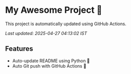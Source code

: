 # My Awesome Project 🚀

This project is automatically updated using GitHub Actions.

_Last updated: 2025-04-27 04:13:02 IST_

## Features
- Auto-update README using Python 🐍
- Auto Git push with GitHub Actions 🤖
